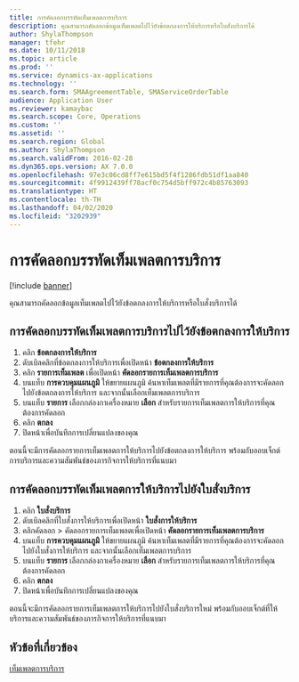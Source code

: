 ```yaml
---
title: การคัดลอกบรรทัดเท็มเพลตการบริการ
description: คุณสามารถคัดลอกข้อมูลเท็มเพลตไปไว้ยังข้อตกลงการให้บริการหรือใบสั่งบริการได้
author: ShylaThompson
manager: tfehr
ms.date: 10/11/2018
ms.topic: article
ms.prod: ''
ms.service: dynamics-ax-applications
ms.technology: ''
ms.search.form: SMAAgreementTable, SMAServiceOrderTable
audience: Application User
ms.reviewer: kamaybac
ms.search.scope: Core, Operations
ms.custom: ''
ms.assetid: ''
ms.search.region: Global
ms.author: ShylaThompson
ms.search.validFrom: 2016-02-28
ms.dyn365.ops.version: AX 7.0.0
ms.openlocfilehash: 97e3c06cd8ff7e615bd5f4f1286fdb51df1aa840
ms.sourcegitcommit: 4f9912439ff78acf0c754d5bff972c4b85763093
ms.translationtype: HT
ms.contentlocale: th-TH
ms.lasthandoff: 04/02/2020
ms.locfileid: "3202939"
---
```

# <a name="copy-service-templates-lines"></a>การคัดลอกบรรทัดเท็มเพลตการบริการ 

[!include [banner](../includes/banner.md)]

คุณสามารถคัดลอกข้อมูลเท็มเพลตไปไว้ยังข้อตกลงการให้บริการหรือใบสั่งบริการได้

## <a name="copy-service-template-lines-into-a-service-agreement"></a>การคัดลอกบรรทัดเท็มเพลตการบริการไปไว้ยังข้อตกลงการให้บริการ

1. คลิก **ข้อตกลงการให้บริการ**
2. ดับเบิลคลิกที่ข้อตกลงการให้บริการเพื่อเปิดหน้า **ข้อตกลงการให้บริการ**
3. คลิก **รายการเท็มเพลต** เพื่อเปิดหน้า **คัดลอกรายการเท็มเพลตการบริการ**
4. บนแท็บ **การควบคุมแผนภูมิ** ให้ขยายแผนภูมิ ค้นหาเท็มเพลตที่มีรายการที่คุณต้องการจะคัดลอกไปยังข้อตกลงการให้บริการ และจากนั้นเลือกเท็มเพลตการบริการ
5. บนแท็บ **รายการ** เลือกกล่องกาเครื่องหมาย **เลือก** สำหรับรายการเท็มเพลตการให้บริการที่คุณต้องการคัดลอก
6. คลิก **ตกลง** 
7. ปิดหน้าเพื่อบันทึกการเปลี่ยนแปลงของคุณ

ตอนนี้จะมีการคัดลอกรายการเท็มเพลตการให้บริการไปยังข้อตกลงการให้บริการ พร้อมกับออบเจ็กต์การบริการและความสัมพันธ์ของภารกิจการให้บริการที่แนบมา

## <a name="copy-service-template-lines-into-a-service-order"></a>การคัดลอกบรรทัดเท็มเพลตการให้บริการไปยังใบสั่งบริการ

1. คลิก **ใบสั่งบริการ**
2. ดับเบิลคลิกที่ใบสั่งการให้บริการเพื่อเปิดหน้า **ใบสั่งการให้บริการ**
3. คลิกคัดลอก \> คัดลอกรายการเท็มเพลตเพื่อเปิดหน้า **คัดลอกรายการเท็มเพลตการบริการ**
4. บนแท็บ **การควบคุมแผนภูมิ** ให้ขยายแผนภูมิ ค้นหาเท็มเพลตที่มีรายการที่คุณต้องการจะคัดลอกไปยังใบสั่งการให้บริการ และจากนั้นเลือกเท็มเพลตการบริการ
5. บนแท็บ **รายการ** เลือกกล่องกาเครื่องหมาย **เลือก** สำหรับรายการเท็มเพลตการให้บริการที่คุณต้องการคัดลอก
6. คลิก **ตกลง** 
7. ปิดหน้าเพื่อบันทึกการเปลี่ยนแปลงของคุณ

ตอนนี้จะมีการคัดลอกรายการเท็มเพลตการให้บริการไปยังใบสั่งบริการใหม่ พร้อมกับออบเจ็กต์ที่ให้บริการและความสัมพันธ์ของภารกิจการให้บริการที่แนบมา 

## <a name="related-topics"></a>หัวข้อที่เกี่ยวข้อง

[เท็มเพลตการบริการ](service-template.md)


